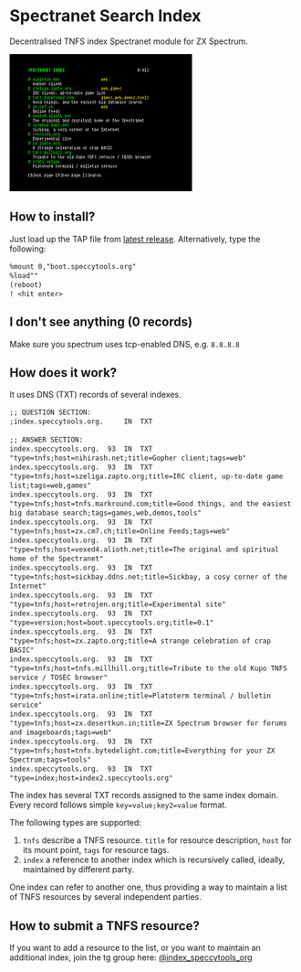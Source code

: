 # Spectranet Search Index

Decentralised TNFS index Spectranet module for ZX Spectrum.

![](images/screen.png)

## How to install?

Just load up the TAP file from [latest release](https://github.com/speccytools/spectranet-index-module/releases/latest). Alternatively, type the following:
```
%mount 0,"boot.speccytools.org"
%load""
(reboot)
! <hit enter>
```

## I don't see anything (0 records)

Make sure you spectrum uses tcp-enabled DNS, e.g. `8.8.8.8`

## How does it work?

It uses DNS (TXT) records of several indexes.

```text
;; QUESTION SECTION:
;index.speccytools.org.		IN	TXT

;; ANSWER SECTION:
index.speccytools.org.	93	IN	TXT	"type=tnfs;host=nihirash.net;title=Gopher client;tags=web"
index.speccytools.org.	93	IN	TXT	"type=tnfs;host=szeliga.zapto.org;title=IRC client, up-to-date game list;tags=web,games"
index.speccytools.org.	93	IN	TXT	"type=tnfs;host=tnfs.markround.com;title=Good things, and the easiest big database search;tags=games,web,demos,tools"
index.speccytools.org.	93	IN	TXT	"type=tnfs;host=zx.cm7.ch;title=Online Feeds;tags=web"
index.speccytools.org.	93	IN	TXT	"type=tnfs;host=vexed4.alioth.net;title=The original and spiritual home of the Spectranet"
index.speccytools.org.	93	IN	TXT	"type=tnfs;host=sickbay.ddns.net;title=Sickbay, a cosy corner of the Internet"
index.speccytools.org.	93	IN	TXT	"type=tnfs;host=retrojen.org;title=Experimental site"
index.speccytools.org.	93	IN	TXT	"type=version;host=boot.speccytools.org;title=0.1"
index.speccytools.org.	93	IN	TXT	"type=tnfs;host=zx.zapto.org;title=A strange celebration of crap BASIC"
index.speccytools.org.	93	IN	TXT	"type=tnfs;host=tnfs.millhill.org;title=Tribute to the old Kupo TNFS service / TOSEC browser"
index.speccytools.org.	93	IN	TXT	"type=tnfs;host=irata.online;title=Platoterm terminal / bulletin service"
index.speccytools.org.	93	IN	TXT	"type=tnfs;host=zx.desertkun.in;title=ZX Spectrum browser for forums and imageboards;tags=web"
index.speccytools.org.	93	IN	TXT	"type=tnfs;host=tnfs.bytedelight.com;title=Everything for your ZX Spectrum;tags=tools"
index.speccytools.org.	93	IN	TXT	"type=index;host=index2.speccytools.org"
```

The index has several TXT records assigned to the same index domain.
Every record follows simple `key=value;key2=value` format.

The following types are supported:
1. `tnfs` describe a TNFS resource. `title` for resource description, `host` for its mount point, `tags` for resource tags.
2. `index` a reference to another index which is recursively called, ideally, maintained by different party.

One index can refer to another one, thus providing a way to maintain a list of TNFS resources
by several independent parties.

## How to submit a TNFS resource?
If you want to add a resource to the list, or you want to maintain an additional index, join the tg group here: [@index_speccytools_org](https://t.me/index_speccytools_org)

